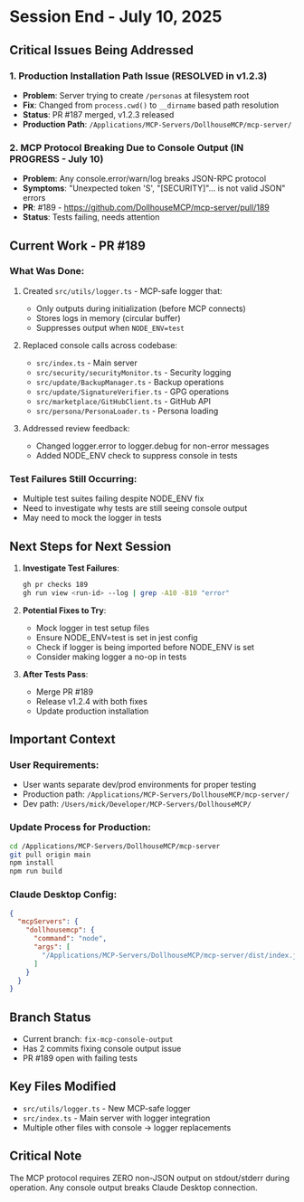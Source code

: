 # Session End - July 10, 2025

## Critical Issues Being Addressed

### 1. Production Installation Path Issue (RESOLVED in v1.2.3)
- **Problem**: Server trying to create `/personas` at filesystem root
- **Fix**: Changed from `process.cwd()` to `__dirname` based path resolution
- **Status**: PR #187 merged, v1.2.3 released
- **Production Path**: `/Applications/MCP-Servers/DollhouseMCP/mcp-server/`

### 2. MCP Protocol Breaking Due to Console Output (IN PROGRESS - July 10)
- **Problem**: Any console.error/warn/log breaks JSON-RPC protocol
- **Symptoms**: "Unexpected token 'S', "[SECURITY]"... is not valid JSON" errors
- **PR**: #189 - https://github.com/DollhouseMCP/mcp-server/pull/189
- **Status**: Tests failing, needs attention

## Current Work - PR #189

### What Was Done:
1. Created `src/utils/logger.ts` - MCP-safe logger that:
   - Only outputs during initialization (before MCP connects)
   - Stores logs in memory (circular buffer)
   - Suppresses output when `NODE_ENV=test`

2. Replaced console calls across codebase:
   - `src/index.ts` - Main server
   - `src/security/securityMonitor.ts` - Security logging
   - `src/update/BackupManager.ts` - Backup operations
   - `src/update/SignatureVerifier.ts` - GPG operations
   - `src/marketplace/GitHubClient.ts` - GitHub API
   - `src/persona/PersonaLoader.ts` - Persona loading

3. Addressed review feedback:
   - Changed logger.error to logger.debug for non-error messages
   - Added NODE_ENV check to suppress console in tests

### Test Failures Still Occurring:
- Multiple test suites failing despite NODE_ENV fix
- Need to investigate why tests are still seeing console output
- May need to mock the logger in tests

## Next Steps for Next Session

1. **Investigate Test Failures**:
   ```bash
   gh pr checks 189
   gh run view <run-id> --log | grep -A10 -B10 "error"
   ```

2. **Potential Fixes to Try**:
   - Mock logger in test setup files
   - Ensure NODE_ENV=test is set in jest config
   - Check if logger is being imported before NODE_ENV is set
   - Consider making logger a no-op in tests

3. **After Tests Pass**:
   - Merge PR #189
   - Release v1.2.4 with both fixes
   - Update production installation

## Important Context

### User Requirements:
- User wants separate dev/prod environments for proper testing
- Production path: `/Applications/MCP-Servers/DollhouseMCP/mcp-server/`
- Dev path: `/Users/mick/Developer/MCP-Servers/DollhouseMCP/`

### Update Process for Production:
```bash
cd /Applications/MCP-Servers/DollhouseMCP/mcp-server
git pull origin main
npm install
npm run build
```

### Claude Desktop Config:
```json
{
  "mcpServers": {
    "dollhousemcp": {
      "command": "node",
      "args": [
        "/Applications/MCP-Servers/DollhouseMCP/mcp-server/dist/index.js"
      ]
    }
  }
}
```

## Branch Status
- Current branch: `fix-mcp-console-output`
- Has 2 commits fixing console output issue
- PR #189 open with failing tests

## Key Files Modified
- `src/utils/logger.ts` - New MCP-safe logger
- `src/index.ts` - Main server with logger integration
- Multiple other files with console → logger replacements

## Critical Note
The MCP protocol requires ZERO non-JSON output on stdout/stderr during operation. Any console output breaks Claude Desktop connection.